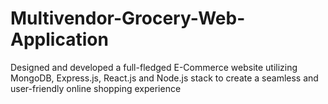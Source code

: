 # Multivendor-Grocery-Web-Application
Designed and developed a full-fledged E-Commerce website utilizing MongoDB, Express.js, React.js and Node.js stack to create a seamless and user-friendly online shopping experience
